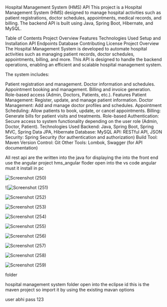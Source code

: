 Hospital Management System (HMS) API
This project is a Hospital Management System (HMS) designed to manage hospital activities such as patient registrations, doctor schedules, appointments, medical records, and billing. The backend API is built using Java, Spring Boot, Hibernate, and MySQL.

Table of Contents
Project Overview
Features
Technologies Used
Setup and Installation
API Endpoints
Database
Contributing
License
Project Overview
The Hospital Management System is developed to automate hospital activities such as managing patient records, doctor schedules, appointments, billing, and more. This API is designed to handle the backend operations, enabling an efficient and scalable hospital management system.

The system includes:

Patient registration and management.
Doctor information and schedules.
Appointment booking and management.
Billing and invoice generation.
Role-based access (Admin, Doctors, Patients, etc.).
Features
Patient Management: Register, update, and manage patient information.
Doctor Management: Add and manage doctor profiles and schedules.
Appointment Scheduling: Allow patients to book, update, or cancel appointments.
Billing: Generate bills for patient visits and treatments.
Role-based Authentication: Secure access to system functionality depending on the user role (Admin, Doctor, Patient).
Technologies Used
Backend: Java, Spring Boot, Spring MVC, Spring Data JPA, Hibernate
Database: MySQL
API: RESTful API, JSON
Security: Spring Security (for authentication and authorization)
Build Tool: Maven
Version Control: Git
Other Tools: Lombok, Swagger (for API documentation)








All rest api are the written  into the java
for displaying  the into the front end use the angular  project
hms_angular floder open into the vs code 
angular must it install in pc

![Screenshot (250)](https://github.com/user-attachments/assets/988343d3-9f68-4241-8ed4-7d11a2551a57)




![![Screenshot (251)](https://github.com/user-attachments/assets/bcb59f55-34e0-4b68-a508-9c667a6c70a4)


![Screenshot (252)](https://github.com/user-attachments/assets/92df157a-1224-479d-a1d8-ad120c7e2854)


![Screenshot (253)](https://github.com/user-attachments/assets/ea0348e6-99e4-4a0b-9a1c-57a2062974f0)


![Screenshot (254)](https://github.com/user-attachments/assets/dde35531-0511-4644-b22d-1dbd5dac04fe)




![Screenshot (255)](https://github.com/user-attachments/assets/f1ec331a-4943-4d25-900b-8639b80ef126)



![Screenshot (256)](https://github.com/user-attachments/assets/351c9d72-3636-4464-a9cc-5e71a36041d5)


![Screenshot (257)](https://github.com/user-attachments/assets/f15366f7-8c60-4d4f-b541-cdebce2d835f)


![Screenshot (258)](https://github.com/user-attachments/assets/076904ad-917c-4a2c-b82a-505b83e5b433)



![Screenshot (259)](https://github.com/user-attachments/assets/305fba5d-7562-425c-84e3-a7716591b656)







folder 

hospital management system  folder open into the eclipse id 
this is the maven project so import it by using the existing mavan options

user  abhi
pass 123 





   
